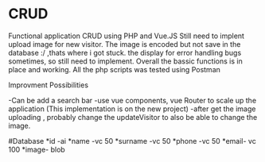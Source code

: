# CRUD
Functional application CRUD using PHP and Vue.JS
Still need to implent upload image for new visitor. 
The image is encoded but not save in the database :/ ,thats where i got stuck.
the display for error handling bugs sometimes, so still need to implement.
Overall the bassic functions is in place and working.
All the php scripts was tested using Postman

Improvment Possibilities

-Can be add a search bar
-use vue components, vue Router to scale up the application (This implementation is on the new project)
-after get the image uploading , probably change the updateVisitor to also be able to change the image.

#Database 
*id -ai
*name -vc 50
*surname -vc 50
*phone -vc 50
*email- vc 100
*image- blob
